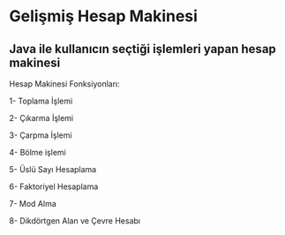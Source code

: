 # Gelişmiş Hesap Makinesi

## Java ile kullanıcın seçtiği işlemleri yapan hesap makinesi

Hesap Makinesi Fonksiyonları:

1- Toplama İşlemi

2- Çıkarma İşlemi

3- Çarpma İşlemi

4- Bölme işlemi

5- Üslü Sayı Hesaplama

6- Faktoriyel Hesaplama

7- Mod Alma

8- Dikdörtgen Alan ve Çevre Hesabı